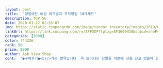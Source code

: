 ```yaml
---
layout: post 
title:  "양말예찬 여성 하프골지 무지양말 10개세트" 
description: TOP.56 
date: 2020-01-22 02:55:07 
img: https://static.coupangcdn.com/image/vendor_inventory/images/2019/02/14/16/5/cfcaadd5-ea30-4f85-b594-205d5ca614f2.jpg 
linkUrl: https://link.coupang.com/re/AFFSDP?lptag=AF3600438&subid=ahnPublicAsk&pageKey=135109106&itemId=396512651&vendorItemId=3965846017&traceid=V0-113-6484a3c999e77d18 
categories: [1008] 
color: f44336 
rank: 56 
price: 8900 
author: Ask View Shop 
cont:  "●구매후기●<br/>가는 발목입니다  목 늘어나는 양말들 덕분에 신을 신고 벗을때 양말탈출.<br/>.<br/>  신을신고 걷고 있을때 양말만 혼자 밀려서 벗겨져 있어서 겉기 불편 했어요 이건 발목 쫀쫀해서 조금 조이는 감  감기는 느낌 저보다 발목 굵으시면 자국 남을듯 해요~^^<br/>기본 흰.<br/> 검은 무난하게 다 어울리고ㅡ<br/>나머지 도전해보지 못한 색상들도있어서 컬러플하게 다니겠네요^<br/> -^ 짱짱한 느낌있고 촉감 좋아요!<br/>남고 모자라고 할것도 없이 딱 맞네요~<br/>낱장 색상별로 더 구매해보려구요ㅎ<br/>다른 색상도 사고싶은데 10켤레는 좀 부담스럽고<br/>면이라 그런지 땀 흡수도 어느정도 되는것 같네요.<br/><br/>발등에서 검지손가락 하나정도의 높이만큼 올라와요.<br/><br/>발목사이즈 19.<br/>5cm<br/>부츠 신고 벗고할 때도 같이 따라올라오지 않아서 좋구요.<br/><br/>부츠 신을때마다 양말이 자꾸 벗겨져서요ㅎ<br/>색상 예뻐요♡<br/>자주 신으니 10켤레 주문했어요.<br/><br/>잘 산것 같아요.<br/><br/>제 발사이즈는 230이구요.<br/><br/>" 
---
```

